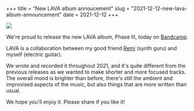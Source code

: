 +++
title = "New LAVA album annoucement"
slug = "2021-12-12-new-lava-album-announcement"
date = 2021-12-12
+++

<img src="https://f4.bcbits.com/img/a4200119371_10.jpg"/>

We're proud to release the new LAVA album, Phase III, today on [Bandcamp](https://lavabdx.bandcamp.com/album/phase-iii).

LAVA is a collaboration between my good friend [Remi](https://yesdivulgation.bandcamp.com/) (synth guru) and myself (electric guitar).

We wrote and recorded it throughout 2021, and it's quite different from the previous releases as we wanted to make shorter and more focused tracks.
The overall mood is brighter than before, there's still the ambient and improvised aspects of the music, but also things that are more written than usual.

We hope you'll enjoy it. Please share if you like it!